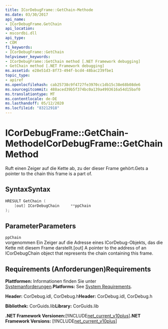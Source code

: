 ```yaml
---
title: ICorDebugFrame::GetChain-Methode
ms.date: 03/30/2017
api_name:
- ICorDebugFrame.GetChain
api_location:
- mscordbi.dll
api_type:
- COM
f1_keywords:
- ICorDebugFrame::GetChain
helpviewer_keywords:
- ICorDebugFrame::GetChain method [.NET Framework debugging]
- GetChain method [.NET Framework debugging]
ms.assetid: e28e51d3-8f73-494f-bcd4-48bac239fbe1
topic_type:
- apiref
ms.openlocfilehash: cab25738c9f4727fe3970cc1db15c38e68b08de6
ms.sourcegitcommit: 488aced39b5f374bc0a139a4993616a54d15baf0
ms.translationtype: MT
ms.contentlocale: de-DE
ms.lasthandoff: 05/12/2020
ms.locfileid: "83212918"
---
```

# <a name="icordebugframegetchain-method"></a><span data-ttu-id="6cc10-102">ICorDebugFrame::GetChain-Methode</span><span class="sxs-lookup"><span data-stu-id="6cc10-102">ICorDebugFrame::GetChain Method</span></span>
<span data-ttu-id="6cc10-103">Ruft einen Zeiger auf die Kette ab, zu der dieser Frame gehört.</span><span class="sxs-lookup"><span data-stu-id="6cc10-103">Gets a pointer to the chain this frame is a part of.</span></span>  
  
## <a name="syntax"></a><span data-ttu-id="6cc10-104">Syntax</span><span class="sxs-lookup"><span data-stu-id="6cc10-104">Syntax</span></span>  
  
```cpp  
HRESULT GetChain (  
    [out] ICorDebugChain     **ppChain  
);  
```  
  
## <a name="parameters"></a><span data-ttu-id="6cc10-105">Parameter</span><span class="sxs-lookup"><span data-stu-id="6cc10-105">Parameters</span></span>  
 `ppChain`  
 <span data-ttu-id="6cc10-106">vorgenommen Ein Zeiger auf die Adresse eines ICorDebug-Objekts, das die Kette mit diesem Frame darstellt.</span><span class="sxs-lookup"><span data-stu-id="6cc10-106">[out] A pointer to the address of an ICorDebugChain object that represents the chain containing this frame.</span></span>  
  
## <a name="requirements"></a><span data-ttu-id="6cc10-107">Requirements (Anforderungen)</span><span class="sxs-lookup"><span data-stu-id="6cc10-107">Requirements</span></span>  
 <span data-ttu-id="6cc10-108">**Plattformen:** Informationen finden Sie unter [Systemanforderungen](../../get-started/system-requirements.md).</span><span class="sxs-lookup"><span data-stu-id="6cc10-108">**Platforms:** See [System Requirements](../../get-started/system-requirements.md).</span></span>  
  
 <span data-ttu-id="6cc10-109">**Header:** CorDebug.idl, CorDebug.h</span><span class="sxs-lookup"><span data-stu-id="6cc10-109">**Header:** CorDebug.idl, CorDebug.h</span></span>  
  
 <span data-ttu-id="6cc10-110">**Bibliothek:** CorGuids.lib</span><span class="sxs-lookup"><span data-stu-id="6cc10-110">**Library:** CorGuids.lib</span></span>  
  
 <span data-ttu-id="6cc10-111">**.NET Framework Versionen:**[!INCLUDE[net_current_v10plus](../../../../includes/net-current-v10plus-md.md)]</span><span class="sxs-lookup"><span data-stu-id="6cc10-111">**.NET Framework Versions:** [!INCLUDE[net_current_v10plus](../../../../includes/net-current-v10plus-md.md)]</span></span>
